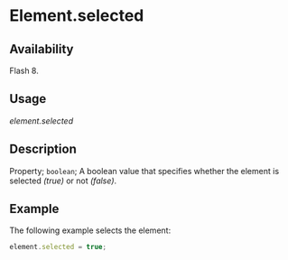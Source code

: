 # Element.selected

## Availability

Flash 8.

## Usage

*element.selected*

## Description

Property; `boolean`; A boolean value that specifies whether the element is selected *(true)* or not *(false)*.

## Example

The following example selects the element:

```javascript
element.selected = true;
```

